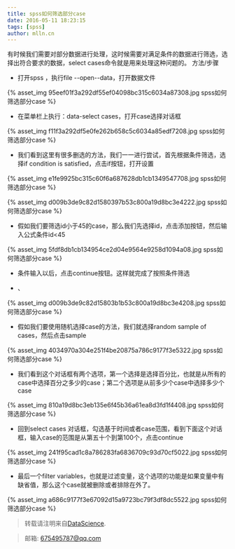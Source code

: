 ```yaml
---
title: spss如何筛选部分case
date: 2016-05-11 18:23:15
tags: [spss]
author: mlln.cn
---
```

有时候我们需要对部分数据进行处理，这时候需要对满足条件的数据进行筛选，选择出符合要求的数据，select cases命令就是用来处理这种问题的。
方法/步骤


- 打开spss ，执行file --open--data，打开数据文件

{% asset_img 95eef01f3a292df55ef04098bc315c6034a87308.jpg spss如何筛选部分case %}

- 在菜单栏上执行：data-select cases，打开case选择对话框

{% asset_img f11f3a292df5e0fe262b658c5c6034a85edf7208.jpg spss如何筛选部分case %}

- 我们看到这里有很多删选的方法，我们一一进行尝试，首先根据条件筛选，选择if condition is satisfied，点击if按钮，打开设置

{% asset_img e1fe9925bc315c60f6a687628db1cb1349547708.jpg spss如何筛选部分case %}

{% asset_img d009b3de9c82d1580397b53c800a19d8bc3e4222.jpg spss如何筛选部分case %}

- 假如我们要筛选id小于45的case，那么我们先选择id，点击添加按钮，然后输入公式条件id<45

{% asset_img 5fdf8db1cb134954ce2d04e9564e9258d1094a08.jpg spss如何筛选部分case %}

- 条件输入以后，点击continue按钮。这样就完成了按照条件筛选

- 、

{% asset_img d009b3de9c82d15803b1b53c800a19d8bc3e4208.jpg spss如何筛选部分case %}

- 假如我们要使用随机选择case的方法，我们就选择random sample of cases，然后点击sample

{% asset_img 4034970a304e251f4be20875a786c9177f3e5322.jpg spss如何筛选部分case %}

- 我们看到这个对话框有两个选项，第一个选择是选择百分比，也就是从所有的case中选择百分之多少的case；第二个选项是从前多少个case中选择多少个case

{% asset_img 810a19d8bc3eb135e6f45b36a61ea8d3fd1f4408.jpg spss如何筛选部分case %}

- 回到select cases 对话框，勾选基于时间或者case范围，看到下面这个对话框，输入case的范围是从第五十个到第100个，点击continue

{% asset_img 241f95cad1c8a786283fa6836709c93d70cf5022.jpg spss如何筛选部分case %}

- 最后一个filter variables，也就是过滤变量，这个选项的功能是如果变量中有缺省值，那么这个case就被删除或者排除在外了。

{% asset_img a686c9177f3e67092d15a9723bc79f3df8dc5522.jpg spss如何筛选部分case %}

> 转载请注明来自[DataScience](http://mlln.cn).

> 邮箱: 675495787@qq.com 
